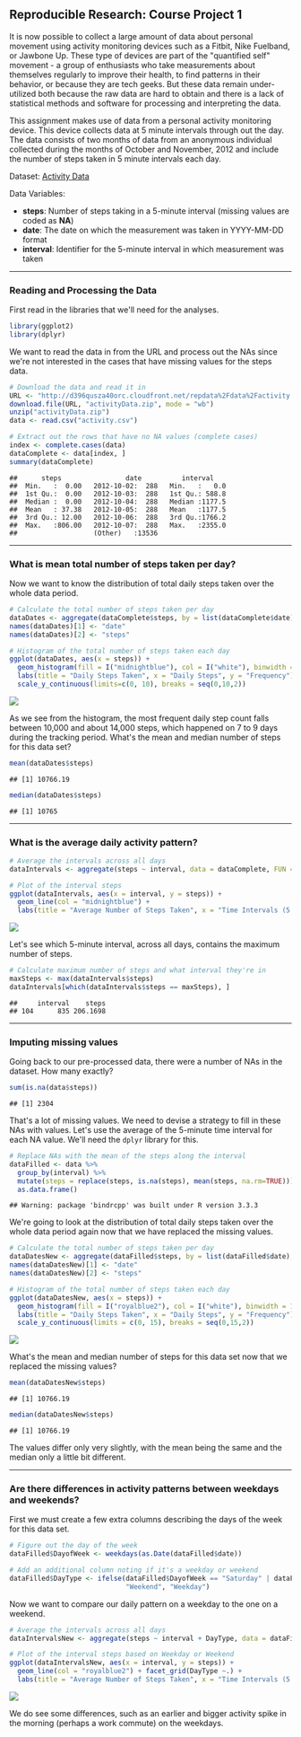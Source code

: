 


## Reproducible Research: Course Project 1

It is now possible to collect a large amount of data about personal movement using activity monitoring devices such as a Fitbit, Nike Fuelband, or Jawbone Up. These type of devices are part of the "quantified self" movement - a group of enthusiasts who take measurements about themselves regularly to improve their health, to find patterns in their behavior, or because they are tech geeks. But these data remain under-utilized both because the raw data are hard to obtain and there is a lack of statistical methods and software for processing and interpreting the data.

This assignment makes use of data from a personal activity monitoring device. This device collects data at 5 minute intervals through out the day. The data consists of two months of data from an anonymous individual collected during the months of October and November, 2012 and include the number of steps taken in 5 minute intervals each day.

Dataset: [Activity Data](https://d396qusza40orc.cloudfront.net/repdata%2Fdata%2Factivity.zip)

Data Variables:

 * __steps__: Number of steps taking in a 5-minute interval (missing values are coded as __NA__)
 * __date__: The date on which the measurement was taken in YYYY-MM-DD format
 * __interval__: Identifier for the 5-minute interval in which measurement was taken
 
***
 
### Reading and Processing the Data

First read in the libraries that we'll need for the analyses.

```r
library(ggplot2)
library(dplyr)
```

We want to read the data in from the URL and process out the NAs since we're not interested in the cases that have missing values for the steps data.


```r
# Download the data and read it in
URL <- "http://d396qusza40orc.cloudfront.net/repdata%2Fdata%2Factivity.zip"
download.file(URL, "activityData.zip", mode = "wb")
unzip("activityData.zip")
data <- read.csv("activity.csv")

# Extract out the rows that have no NA values (complete cases)
index <- complete.cases(data)
dataComplete <- data[index, ]
summary(dataComplete)
```

```
##      steps                date          interval     
##  Min.   :  0.00   2012-10-02:  288   Min.   :   0.0  
##  1st Qu.:  0.00   2012-10-03:  288   1st Qu.: 588.8  
##  Median :  0.00   2012-10-04:  288   Median :1177.5  
##  Mean   : 37.38   2012-10-05:  288   Mean   :1177.5  
##  3rd Qu.: 12.00   2012-10-06:  288   3rd Qu.:1766.2  
##  Max.   :806.00   2012-10-07:  288   Max.   :2355.0  
##                   (Other)   :13536
```

***

### What is mean total number of steps taken per day?

Now we want to know the distribution of total daily steps taken over the whole data period.


```r
# Calculate the total number of steps taken per day
dataDates <- aggregate(dataComplete$steps, by = list(dataComplete$date), FUN = sum)
names(dataDates)[1] <- "date"
names(dataDates)[2] <- "steps"

# Histogram of the total number of steps taken each day
ggplot(dataDates, aes(x = steps)) +
  geom_histogram(fill = I("midnightblue"), col = I("white"), binwidth = 1000) +
  labs(title = "Daily Steps Taken", x = "Daily Steps", y = "Frequency") +
  scale_y_continuous(limits=c(0, 10), breaks = seq(0,10,2))
```

![](PA1_template_files/figure-html/unnamed-chunk-3-1.png)<!-- -->

As we see from the histogram, the most frequent daily step count falls between 10,000 and about 14,000 steps, which happened on 7 to 9 days during the tracking period. What's the mean and median number of steps for this data set?


```r
mean(dataDates$steps)
```

```
## [1] 10766.19
```

```r
median(dataDates$steps)
```

```
## [1] 10765
```

***

### What is the average daily activity pattern?


```r
# Average the intervals across all days
dataIntervals <- aggregate(steps ~ interval, data = dataComplete, FUN = mean)

# Plot of the interval steps
ggplot(dataIntervals, aes(x = interval, y = steps)) +
  geom_line(col = "midnightblue") +
  labs(title = "Average Number of Steps Taken", x = "Time Intervals (5 min long)", y = "Number of Steps")
```

![](PA1_template_files/figure-html/unnamed-chunk-5-1.png)<!-- -->

Let's see which 5-minute interval, across all days, contains the maximum number of steps.


```r
# Calculate maximum number of steps and what interval they're in
maxSteps <- max(dataIntervals$steps)
dataIntervals[which(dataIntervals$steps == maxSteps), ]
```

```
##     interval    steps
## 104      835 206.1698
```

***
 
### Imputing missing values

Going back to our pre-processed data, there were a number of NAs in the dataset. How many exactly?


```r
sum(is.na(data$steps))
```

```
## [1] 2304
```

That's a lot of missing values. We need to devise a strategy to fill in these NAs with values. Let's use the average of the 5-minute time interval for each NA value. We'll need the `dplyr` library for this.


```r
# Replace NAs with the mean of the steps along the interval
dataFilled <- data %>% 
  group_by(interval) %>%
  mutate(steps = replace(steps, is.na(steps), mean(steps, na.rm=TRUE))) %>%
  as.data.frame()
```

```
## Warning: package 'bindrcpp' was built under R version 3.3.3
```

We're going to look at the distribution of total daily steps taken over the whole data period again now that we have replaced the missing values.


```r
# Calculate the total number of steps taken per day
dataDatesNew <- aggregate(dataFilled$steps, by = list(dataFilled$date), FUN = sum)
names(dataDatesNew)[1] <- "date"
names(dataDatesNew)[2] <- "steps"

# Histogram of the total number of steps taken each day
ggplot(dataDatesNew, aes(x = steps)) +
  geom_histogram(fill = I("royalblue2"), col = I("white"), binwidth = 1000) +
  labs(title = "Daily Steps Taken", x = "Daily Steps", y = "Frequency") +
  scale_y_continuous(limits = c(0, 15), breaks = seq(0,15,2))
```

![](PA1_template_files/figure-html/unnamed-chunk-9-1.png)<!-- -->

What's the mean and median number of steps for this data set now that we replaced the missing values?


```r
mean(dataDatesNew$steps)
```

```
## [1] 10766.19
```

```r
median(dataDatesNew$steps)
```

```
## [1] 10766.19
```

The values differ only very slightly, with the mean being the same and the median only a little bit different.

***

### Are there differences in activity patterns between weekdays and weekends?

First we must create a few extra columns describing the days of the week for this data set.


```r
# Figure out the day of the week
dataFilled$DayofWeek <- weekdays(as.Date(dataFilled$date))

# Add an additional column noting if it's a weekday or weekend
dataFilled$DayType <- ifelse(dataFilled$DayofWeek == "Saturday" | dataFilled$DayofWeek == "Sunday", 
                             "Weekend", "Weekday")
```

Now we want to compare our daily pattern on a weekday to the one on a weekend.


```r
# Average the intervals across all days
dataIntervalsNew <- aggregate(steps ~ interval + DayType, data = dataFilled, FUN = mean)

# Plot of the interval steps based on Weekday or Weekend
ggplot(dataIntervalsNew, aes(x = interval, y = steps)) +
  geom_line(col = "royalblue2") + facet_grid(DayType ~.) +
  labs(title = "Average Number of Steps Taken", x = "Time Intervals (5 min long)", y = "Number of  Steps")
```

![](PA1_template_files/figure-html/unnamed-chunk-12-1.png)<!-- -->

We do see some differences, such as an earlier and bigger activity spike in the morning (perhaps a work commute) on the weekdays.
